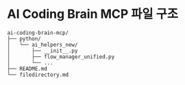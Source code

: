 # AI Coding Brain MCP 파일 구조

```
ai-coding-brain-mcp/
├── python/
│   └── ai_helpers_new/
│       ├── __init__.py
│       ├── flow_manager_unified.py
│       └── ...
├── README.md
└── filedirectory.md
```
